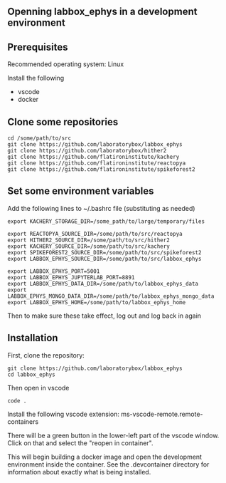 ## Openning labbox_ephys in a development environment

## Prerequisites

Recommended operating system: Linux

Install the following
* vscode
* docker

## Clone some repositories

```
cd /some/path/to/src
git clone https://github.com/laboratorybox/labbox_ephys
git clone https://github.com/laboratorybox/hither2
git clone https://github.com/flatironinstitute/kachery
git clone https://github.com/flatironinstitute/reactopya
git clone https://github.com/flatironinstitute/spikeforest2
```

## Set some environment variables

Add the following lines to ~/.bashrc file (substituting as needed)

```
export KACHERY_STORAGE_DIR=/some_path/to/large/temporary/files

export REACTOPYA_SOURCE_DIR=/some/path/to/src/reactopya
export HITHER2_SOURCE_DIR=/some/path/to/src/hither2
export KACHERY_SOURCE_DIR=/some/path/to/src/kachery
export SPIKEFOREST2_SOURCE_DIR=/some/path/to/src/spikeforest2
export LABBOX_EPHYS_SOURCE_DIR=/some/path/to/src/labbox_ephys

export LABBOX_EPHYS_PORT=5001
export LABBOX_EPHYS_JUPYTERLAB_PORT=8891
export LABBOX_EPHYS_DATA_DIR=/some/path/to/labbox_ephys_data
export LABBOX_EPHYS_MONGO_DATA_DIR=/some/path/to/labbox_ephys_mongo_data
export LABBOX_EPHYS_HOME=/some/path/to/labbox_ephys_home
```

Then to make sure these take effect, log out and log back in again

## Installation

First, clone the repository:

```
git clone https://github.com/laboratorybox/labbox_ephys
cd labbox_ephys
```

Then open in vscode

```
code .
```

Install the following vscode extension: ms-vscode-remote.remote-containers

There will be a green button in the lower-left part of the vscode window. Click on that and select the "reopen in container".

This will begin building a docker image and open the development environment inside the container. See the .devcontainer directory for information about exactly what is being installed.

